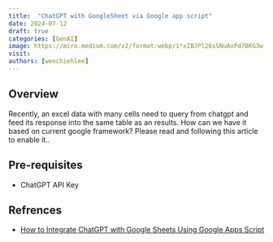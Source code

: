 ```yaml
---
title:  "ChatGPT with GoogleSheet via Google app script"
date: 2024-07-12
draft: true
categories: [GenAI]
image: https://miro.medium.com/v2/format:webp/1*xIBJPl26sSNuAxPd7BKG3w.jpeg
visit:
authors: [wenchiehlee]
---
```


## Overview

Recently, an excel data with many cells need to query from chatgpt and feed its response into the same table as an results. How can we have it based on current google framework? Please read and following this article to enable it..

## Pre-requisites
* ChatGPT API Key

## Refrences
* [How to Integrate ChatGPT with Google Sheets Using Google Apps Script](freecodecamp.org/news/create-chat-gpt-formulas-in-google-sheets/)